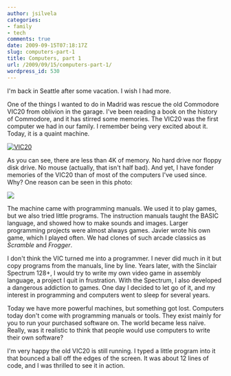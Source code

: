 ```yaml
---
author: jsilvela
categories:
- family
- tech
comments: true
date: 2009-09-15T07:18:17Z
slug: computers-part-1
title: Computers, part 1
url: /2009/09/15/computers-part-1/
wordpress_id: 530
---
```


I'm back in Seattle after some vacation. I wish I had more.

One of the things I wanted to do in Madrid was rescue the old Commodore VIC20 from oblivion in the garage. I've been reading a book on the history of Commodore, and it has stirred some memories. The VIC20 was the first computer we had in our family. I remember being very excited about it. Today, it is a quaint machine.

[![VIC20](https://jsilvela.smugmug.com/photos/650095317_Hni9j-S.jpg)](https://jsilvela.smugmug.com/Other/Sueltas/5019150_Y3JuM/1/#650095317_Hni9j-A-LB)

As you can see, there are less than 4K of memory. No hard drive nor floppy disk drive. No mouse (actually, that isn't half bad). And yet, I have fonder memories of the VIC20 than of most of the computers I've used since. Why?
One  reason can be seen in this photo:

[![](https://jsilvela.smugmug.com/photos/650095410_hbmda-S.jpg)](https://jsilvela.smugmug.com/Other/Sueltas/5019150_Y3JuM/0/#650095410_hbmda-A-LB)

The machine came with programming manuals. We used it to play games, but we also tried little programs. The instruction manuals taught the BASIC language, and showed how to make sounds and images. Larger programming projects were almost always games. Javier wrote his own game, which I played often. We had clones of such arcade classics as _Scramble_ and _Frogger_.

I don't think the VIC turned me into a programmer. I never did much in it but copy programs from the manuals, line by line. Years later, with the Sinclair Spectrum 128+, I would try to write my own video game in assembly language, a project I quit in frustration. With the Spectrum, I also developed a dangerous addiction to games. One day I decided to let go of it, and my interest in programming and computers went to sleep for several years.

Today we have more powerful machines, but something got lost. Computers today don't come with programming manuals or tools. They exist mainly for you to run your purchased software on. The world became less naïve. Really, was it realistic to think that people would use computers to write their own software?

I'm very happy the old VIC20 is still running. I typed a little program into it that bounced a ball off the edges of the screen. It was about 12 lines of code, and I was thrilled to see it in action.

